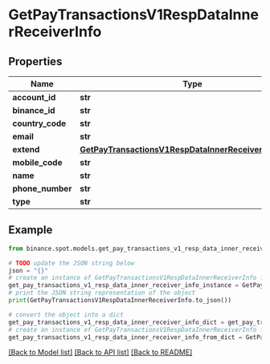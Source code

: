 # GetPayTransactionsV1RespDataInnerReceiverInfo


## Properties

Name | Type | Description | Notes
------------ | ------------- | ------------- | -------------
**account_id** | **str** |  | [optional] 
**binance_id** | **str** |  | [optional] 
**country_code** | **str** |  | [optional] 
**email** | **str** |  | [optional] 
**extend** | [**GetPayTransactionsV1RespDataInnerReceiverInfoExtend**](GetPayTransactionsV1RespDataInnerReceiverInfoExtend.md) |  | [optional] 
**mobile_code** | **str** |  | [optional] 
**name** | **str** |  | [optional] 
**phone_number** | **str** |  | [optional] 
**type** | **str** |  | [optional] 

## Example

```python
from binance.spot.models.get_pay_transactions_v1_resp_data_inner_receiver_info import GetPayTransactionsV1RespDataInnerReceiverInfo

# TODO update the JSON string below
json = "{}"
# create an instance of GetPayTransactionsV1RespDataInnerReceiverInfo from a JSON string
get_pay_transactions_v1_resp_data_inner_receiver_info_instance = GetPayTransactionsV1RespDataInnerReceiverInfo.from_json(json)
# print the JSON string representation of the object
print(GetPayTransactionsV1RespDataInnerReceiverInfo.to_json())

# convert the object into a dict
get_pay_transactions_v1_resp_data_inner_receiver_info_dict = get_pay_transactions_v1_resp_data_inner_receiver_info_instance.to_dict()
# create an instance of GetPayTransactionsV1RespDataInnerReceiverInfo from a dict
get_pay_transactions_v1_resp_data_inner_receiver_info_from_dict = GetPayTransactionsV1RespDataInnerReceiverInfo.from_dict(get_pay_transactions_v1_resp_data_inner_receiver_info_dict)
```
[[Back to Model list]](../README.md#documentation-for-models) [[Back to API list]](../README.md#documentation-for-api-endpoints) [[Back to README]](../README.md)


